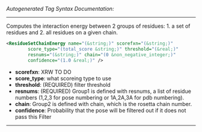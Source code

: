 <!-- THIS IS AN AUTOGENERATED FILE: Don't edit it directly, instead change the schema definition in the code itself. -->

_Autogenerated Tag Syntax Documentation:_

---
Computes the interaction energy between 2 groups of residues: 1. a set of residues and 2. all residues on a given chain.

```xml
<ResidueSetChainEnergy name="(&string;)" scorefxn="(&string;)"
        score_type="(total_score &string;)" threshold="(&real;)"
        resnums="(&string;)" chain="(0 &non_negative_integer;)"
        confidence="(1.0 &real;)" />
```

-   **scorefxn**: XRW TO DO
-   **score_type**: what scoreing type to use
-   **threshold**: (REQUIRED) filter threshold
-   **resnums**: (REQUIRED) Group1 is defined with resnums, a list of residue numbers (1,2,3 for pose numbering or 1A,2A,3A for pdb numbering).
-   **chain**: Group2 is defined with chain, which is the rosetta chain number.
-   **confidence**: Probability that the pose will be filtered out if it does not pass this Filter

---
